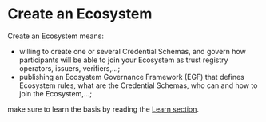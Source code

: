 # Create an Ecosystem

Create an Ecosystem means:

- willing to create one or several Credential Schemas, and govern how participants will be able to join your Ecosystem as trust registry operators, issuers, verifiers,...;
- publishing an Ecosystem Governance Framework (EGF) that defines Ecosystem rules, what are the Credential Schemas, who can and how to join the Ecosystem,...;

make sure to learn the basis by reading the [Learn section](../../learn/verifiable-public-registry/trust-registries).